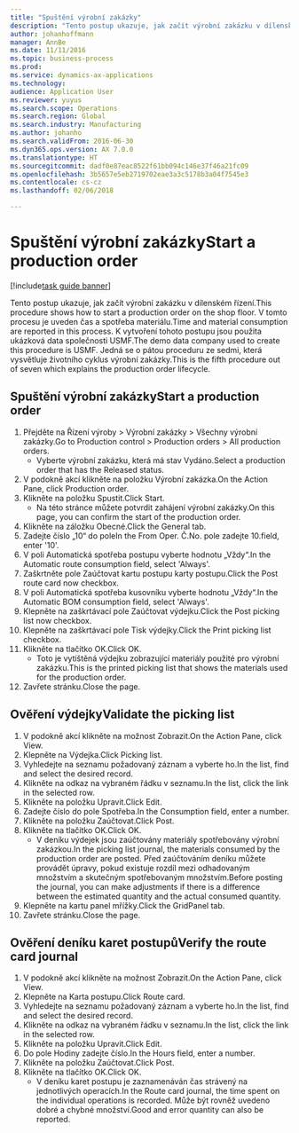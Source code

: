 ```yaml
---
title: "Spuštění výrobní zakázky"
description: "Tento postup ukazuje, jak začít výrobní zakázku v dílenském řízení."
author: johanhoffmann
manager: AnnBe
ms.date: 11/11/2016
ms.topic: business-process
ms.prod: 
ms.service: dynamics-ax-applications
ms.technology: 
audience: Application User
ms.reviewer: yuyus
ms.search.scope: Operations
ms.search.region: Global
ms.search.industry: Manufacturing
ms.author: johanho
ms.search.validFrom: 2016-06-30
ms.dyn365.ops.version: AX 7.0.0
ms.translationtype: HT
ms.sourcegitcommit: dadf0e87eac8522f61bb094c146e37f46a21fc09
ms.openlocfilehash: 3b5657e5eb2719702eae3a3c5178b3a04f7545e3
ms.contentlocale: cs-cz
ms.lasthandoff: 02/06/2018

---
```

# <a name="start-a-production-order"></a><span data-ttu-id="fc2cf-103">Spuštění výrobní zakázky</span><span class="sxs-lookup"><span data-stu-id="fc2cf-103">Start a production order</span></span>

[!include[task guide banner](../../includes/task-guide-banner.md)]

<span data-ttu-id="fc2cf-104">Tento postup ukazuje, jak začít výrobní zakázku v dílenském řízení.</span><span class="sxs-lookup"><span data-stu-id="fc2cf-104">This procedure shows how to start a production order on the shop floor.</span></span> <span data-ttu-id="fc2cf-105">V tomto procesu je uveden čas a spotřeba materiálu.</span><span class="sxs-lookup"><span data-stu-id="fc2cf-105">Time and material consumption are reported in this process.</span></span> <span data-ttu-id="fc2cf-106">K vytvoření tohoto postupu jsou použita ukázková data společnosti USMF.</span><span class="sxs-lookup"><span data-stu-id="fc2cf-106">The demo data company used to create this procedure is USMF.</span></span> <span data-ttu-id="fc2cf-107">Jedná se o pátou proceduru ze sedmi, která vysvětluje životního cyklus výrobní zakázky.</span><span class="sxs-lookup"><span data-stu-id="fc2cf-107">This is the fifth procedure out of seven which explains the production order lifecycle.</span></span>


## <a name="start-a-production-order"></a><span data-ttu-id="fc2cf-108">Spuštění výrobní zakázky</span><span class="sxs-lookup"><span data-stu-id="fc2cf-108">Start a production order</span></span>
1. <span data-ttu-id="fc2cf-109">Přejděte na Řízení výroby > Výrobní zakázky > Všechny výrobní zakázky.</span><span class="sxs-lookup"><span data-stu-id="fc2cf-109">Go to Production control > Production orders > All production orders.</span></span>
    * <span data-ttu-id="fc2cf-110">Vyberte výrobní zakázku, která má stav Vydáno.</span><span class="sxs-lookup"><span data-stu-id="fc2cf-110">Select a production order that has the Released status.</span></span>  
2. <span data-ttu-id="fc2cf-111">V podokně akcí klikněte na položku Výrobní zakázka.</span><span class="sxs-lookup"><span data-stu-id="fc2cf-111">On the Action Pane, click Production order.</span></span>
3. <span data-ttu-id="fc2cf-112">Klikněte na položku Spustit.</span><span class="sxs-lookup"><span data-stu-id="fc2cf-112">Click Start.</span></span>
    * <span data-ttu-id="fc2cf-113">Na této stránce můžete potvrdit zahájení výrobní zakázky.</span><span class="sxs-lookup"><span data-stu-id="fc2cf-113">On this page, you can confirm the start of the production order.</span></span>  
4. <span data-ttu-id="fc2cf-114">Klikněte na záložku Obecné.</span><span class="sxs-lookup"><span data-stu-id="fc2cf-114">Click the General tab.</span></span>
5. <span data-ttu-id="fc2cf-115">Zadejte číslo „10“ do pole</span><span class="sxs-lookup"><span data-stu-id="fc2cf-115">In the From Oper.</span></span> <span data-ttu-id="fc2cf-116">Č.</span><span class="sxs-lookup"><span data-stu-id="fc2cf-116">No.</span></span> <span data-ttu-id="fc2cf-117">pole zadejte 10.</span><span class="sxs-lookup"><span data-stu-id="fc2cf-117">field, enter '10'.</span></span>
6. <span data-ttu-id="fc2cf-118">V poli Automatická spotřeba postupu vyberte hodnotu „Vždy“.</span><span class="sxs-lookup"><span data-stu-id="fc2cf-118">In the Automatic route consumption field, select 'Always'.</span></span>
7. <span data-ttu-id="fc2cf-119">Zaškrtněte pole Zaúčtovat kartu postupu karty postupu.</span><span class="sxs-lookup"><span data-stu-id="fc2cf-119">Click the Post route card now checkbox.</span></span>
8. <span data-ttu-id="fc2cf-120">V poli Automatická spotřeba kusovníku vyberte hodnotu „Vždy“.</span><span class="sxs-lookup"><span data-stu-id="fc2cf-120">In the Automatic BOM consumption field, select 'Always'.</span></span>
9. <span data-ttu-id="fc2cf-121">Klepněte na zaškrtávací pole Zaúčtovat výdejku.</span><span class="sxs-lookup"><span data-stu-id="fc2cf-121">Click the Post picking list now checkbox.</span></span>
10. <span data-ttu-id="fc2cf-122">Klepněte na zaškrtávací pole Tisk výdejky.</span><span class="sxs-lookup"><span data-stu-id="fc2cf-122">Click the Print picking list checkbox.</span></span>
11. <span data-ttu-id="fc2cf-123">Klikněte na tlačítko OK.</span><span class="sxs-lookup"><span data-stu-id="fc2cf-123">Click OK.</span></span>
    * <span data-ttu-id="fc2cf-124">Toto je vytištěná výdejku zobrazující materiály použité pro výrobní zakázku.</span><span class="sxs-lookup"><span data-stu-id="fc2cf-124">This is the printed picking list that shows the materials used for the production order.</span></span>  
12. <span data-ttu-id="fc2cf-125">Zavřete stránku.</span><span class="sxs-lookup"><span data-stu-id="fc2cf-125">Close the page.</span></span>

## <a name="validate-the-picking-list"></a><span data-ttu-id="fc2cf-126">Ověření výdejky</span><span class="sxs-lookup"><span data-stu-id="fc2cf-126">Validate the picking list</span></span>
1. <span data-ttu-id="fc2cf-127">V podokně akcí klikněte na možnost Zobrazit.</span><span class="sxs-lookup"><span data-stu-id="fc2cf-127">On the Action Pane, click View.</span></span>
2. <span data-ttu-id="fc2cf-128">Klepněte na Výdejka.</span><span class="sxs-lookup"><span data-stu-id="fc2cf-128">Click Picking list.</span></span>
3. <span data-ttu-id="fc2cf-129">Vyhledejte na seznamu požadovaný záznam a vyberte ho.</span><span class="sxs-lookup"><span data-stu-id="fc2cf-129">In the list, find and select the desired record.</span></span>
4. <span data-ttu-id="fc2cf-130">Klikněte na odkaz na vybraném řádku v seznamu.</span><span class="sxs-lookup"><span data-stu-id="fc2cf-130">In the list, click the link in the selected row.</span></span>
5. <span data-ttu-id="fc2cf-131">Klikněte na položku Upravit.</span><span class="sxs-lookup"><span data-stu-id="fc2cf-131">Click Edit.</span></span>
6. <span data-ttu-id="fc2cf-132">Zadejte číslo do pole Spotřeba.</span><span class="sxs-lookup"><span data-stu-id="fc2cf-132">In the Consumption field, enter a number.</span></span>
7. <span data-ttu-id="fc2cf-133">Klikněte na položku Zaúčtovat.</span><span class="sxs-lookup"><span data-stu-id="fc2cf-133">Click Post.</span></span>
8. <span data-ttu-id="fc2cf-134">Klikněte na tlačítko OK.</span><span class="sxs-lookup"><span data-stu-id="fc2cf-134">Click OK.</span></span>
    * <span data-ttu-id="fc2cf-135">V deníku výdejek jsou zaúčtovány materiály spotřebovány výrobní zakázkou.</span><span class="sxs-lookup"><span data-stu-id="fc2cf-135">In the picking list journal, the materials consumed by the production order are posted.</span></span> <span data-ttu-id="fc2cf-136">Před zaúčtováním deníku můžete provádět úpravy, pokud existuje rozdíl mezi odhadovaným množstvím a skutečným spotřebovaným množstvím.</span><span class="sxs-lookup"><span data-stu-id="fc2cf-136">Before posting the journal, you can make adjustments if there is a difference between the estimated quantity and the actual consumed quantity.</span></span>  
9. <span data-ttu-id="fc2cf-137">Klepněte na kartu panel mřížky.</span><span class="sxs-lookup"><span data-stu-id="fc2cf-137">Click the GridPanel tab.</span></span>
10. <span data-ttu-id="fc2cf-138">Zavřete stránku.</span><span class="sxs-lookup"><span data-stu-id="fc2cf-138">Close the page.</span></span>

## <a name="verify-the-route-card-journal"></a><span data-ttu-id="fc2cf-139">Ověření deníku karet postupů</span><span class="sxs-lookup"><span data-stu-id="fc2cf-139">Verify the route card journal</span></span>
1. <span data-ttu-id="fc2cf-140">V podokně akcí klikněte na možnost Zobrazit.</span><span class="sxs-lookup"><span data-stu-id="fc2cf-140">On the Action Pane, click View.</span></span>
2. <span data-ttu-id="fc2cf-141">Klepněte na Karta postupu.</span><span class="sxs-lookup"><span data-stu-id="fc2cf-141">Click Route card.</span></span>
3. <span data-ttu-id="fc2cf-142">Vyhledejte na seznamu požadovaný záznam a vyberte ho.</span><span class="sxs-lookup"><span data-stu-id="fc2cf-142">In the list, find and select the desired record.</span></span>
4. <span data-ttu-id="fc2cf-143">Klikněte na odkaz na vybraném řádku v seznamu.</span><span class="sxs-lookup"><span data-stu-id="fc2cf-143">In the list, click the link in the selected row.</span></span>
5. <span data-ttu-id="fc2cf-144">Klikněte na položku Upravit.</span><span class="sxs-lookup"><span data-stu-id="fc2cf-144">Click Edit.</span></span>
6. <span data-ttu-id="fc2cf-145">Do pole Hodiny zadejte číslo.</span><span class="sxs-lookup"><span data-stu-id="fc2cf-145">In the Hours field, enter a number.</span></span>
7. <span data-ttu-id="fc2cf-146">Klikněte na položku Zaúčtovat.</span><span class="sxs-lookup"><span data-stu-id="fc2cf-146">Click Post.</span></span>
8. <span data-ttu-id="fc2cf-147">Klikněte na tlačítko OK.</span><span class="sxs-lookup"><span data-stu-id="fc2cf-147">Click OK.</span></span>
    * <span data-ttu-id="fc2cf-148">V deníku karet postupu je zaznamenáván čas strávený na jednotlivých operacích.</span><span class="sxs-lookup"><span data-stu-id="fc2cf-148">In the Route card journal, the time spent on the individual operations is recorded.</span></span> <span data-ttu-id="fc2cf-149">Může být rovněž uvedeno dobré a chybné množství.</span><span class="sxs-lookup"><span data-stu-id="fc2cf-149">Good and error quantity can also be reported.</span></span>  

